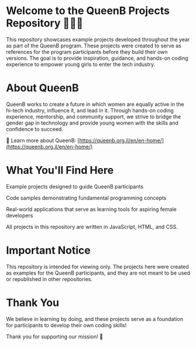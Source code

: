 # Welcome to the QueenB Projects Repository 👩‍💻✨

This repository showcases example projects developed throughout the year as part of the QueenB program. These projects were created to serve as references for the program participants before they build their own versions. The goal is to provide inspiration, guidance, and hands-on coding experience to empower young girls to enter the tech industry.

# About QueenB

QueenB works to create a future in which women are equally active in the hi-tech industry, influence it, and lead in it. Through hands-on coding experience, mentorship, and community support, we strive to bridge the gender gap in technology and provide young women with the skills and confidence to succeed.

🔗 Learn more about QueenB: [https://queenb.org.il/en/en-home/](https://queenb.org.il/en/en-home/)

# What You'll Find Here

Example projects designed to guide QueenB participants

Code samples demonstrating fundamental programming concepts

Real-world applications that serve as learning tools for aspiring female developers

All projects in this repository are written in JavaScript, HTML, and CSS.

# Important Notice

This repository is intended for viewing only. The projects here were created as examples for the QueenB participants, and they are not meant to be used or republished in other repositories.

# Thank You

We believe in learning by doing, and these projects serve as a foundation for participants to develop their own coding skills!

Thank you for supporting our mission! 🚀
